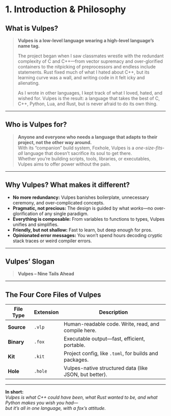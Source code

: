 # 1. Introduction & Philosophy

## What is Vulpes?

> **Vulpes is a low-level language wearing a high-level language’s name tag.**
>
> The project began when I saw classmates wrestle with the redundant complexity of C and C++—from vector supremacy and over-glorified containers to the nitpicking of preprocessors and endless include statements. Rust fixed much of what I hated about C++, but its learning curve was a wall, and writing code in it felt icky and alienating.  
> 
> As I wrote in other languages, I kept track of what I loved, hated, and wished for. Vulpes is the result: a language that takes the best of C, C++, Python, Lua, and Rust, but is never afraid to do its own thing.

---

## Who is Vulpes for?

> **Anyone and everyone who needs a language that adapts to their project, not the other way around.**  
> With its “companion” build system, Foxhole, Vulpes is a *one-size-fits-all* language that doesn’t sacrifice its soul to get there.  
> Whether you’re building scripts, tools, libraries, or executables, Vulpes aims to offer power without the pain.

---

## Why Vulpes? What makes it different?

- **No more redundancy:** Vulpes banishes boilerplate, unnecessary ceremony, and over-complicated concepts.
- **Pragmatic, not precious:** The design is guided by what *works*—no over-glorification of any single paradigm.
- **Everything is composable:** From variables to functions to types, Vulpes unifies and simplifies.
- **Friendly, but not shallow:** Fast to learn, but deep enough for pros.
- **Opinionated error messages:** You won’t spend hours decoding cryptic stack traces or weird compiler errors.

---

## Vulpes’ Slogan

> **Vulpes – Nine Tails Ahead**

---

## The Four Core Files of Vulpes

| File Type | Extension | Description                                              |
|-----------|-----------|----------------------------------------------------------|
| **Source**    | `.vlp`    | Human-readable code. Write, read, and compile here.   |
| **Binary**    | `.fox`    | Executable output—fast, efficient, portable.          |
| **Kit**       | `.kit`    | Project config, like `.toml`, for builds and packages.|
| **Hole**      | `.hole`   | Vulpes-native structured data (like JSON, but better).|

---

**In short:**  
*Vulpes is what C++ could have been, what Rust wanted to be, and what Python makes you wish you had—  
but it’s all in one language, with a fox’s attitude.*
